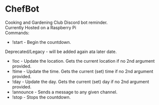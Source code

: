 # ChefBot
Cooking and Gardening Club Discord bot reminder.<br />
Currently Hosted on a Raspberry Pi<br />
Commands:
 - !start - Begin the countdown. 
 
 Deprecated/Legacy - will be added again ata  later date.
 - !loc - Update the location. Gets the current location if no 2nd argument provided.
 - !time - Update the time. Gets the current (set) time if no 2nd argument provided.
 - !day - Update the day. Gets the current (set) day if no 2nd argument provided.
 - !announce - Sends a message to any given channel. 
 - !stop - Stops the countdown.
